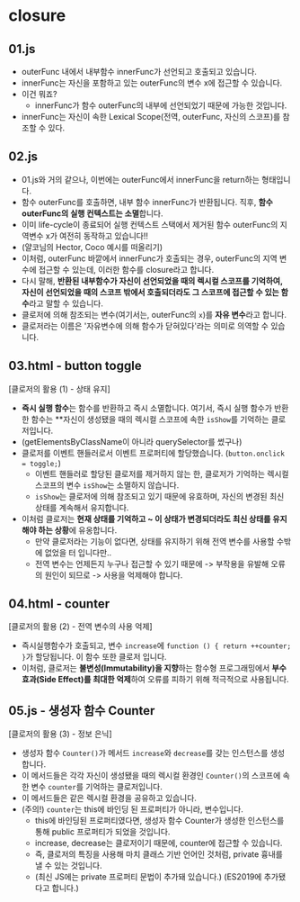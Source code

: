 # closure

## 01.js

- outerFunc 내에서 내부함수 innerFunc가 선언되고 호출되고 있습니다.
- innerFunc는 자신을 포함하고 있는 outerFunc의 변수 x에 접근할 수 있습니다.
- 이건 뭐죠?
    - innerFunc가 함수 outerFunc의 내부에 선언되었기 때문에 가능한 것입니다.
- innerFunc는 자신이 속한 Lexical Scope(전역, outerFunc, 자신의 스코프)를 참조할 수 있다.

## 02.js

- 01.js와 거의 같으나, 이번에는 outerFunc에서 innerFunc을 return하는 형태입니다.
- 함수 outerFunc를 호출하면, 내부 함수 innerFunc가 반환됩니다. 직후, **함수 outerFunc의 실행 컨텍스트는 소멸**합니다.
- 이미 life-cycle이 종료되어 실행 컨텍스트 스택에서 제거된 함수 outerFunc의 지역변수 x가 여전히 동작하고 있습니다!!
- (얄코님의 Hector, Coco 예시를 떠올리기)
- 이처럼, outerFunc 바깥에서 innerFunc가 호출되는 경우, outerFunc의 지역 변수에 접근할 수 있는데, 이러한 함수를 closure라고 합니다.
- 다시 말해, **반환된 내부함수가 자신이 선언되었을 때의 렉시컬 스코프를 기억하여, 자신이 선언되었을 때의 스코프 밖에서 호출되더라도 그 스코프에 접근할 수 있는 함수**라고 말할 수 있습니다.
- 클로저에 의해 참조되는 변수(여기서는, outerFunc의 `x`)를 **자유 변수**라고 합니다.
- 클로저라는 이름은 '자유변수에 의해 함수가 닫혀있다'라는 의미로 의역할 수 있습니다.


## 03.html - button toggle
[클로저의 활용 (1) - 상태 유지]

- **즉시 실행 함수**는 함수를 반환하고 즉시 소멸합니다. 여기서, 즉시 실행 함수가 반환한 함수는 **자신이 생성됐을 때의 렉시컬 스코프에 속한 `isShow`를 기억하는 클로저입니다.
- (getElementsByClassName이 아니라 querySelector를 썼구나)
- 클로저를 이벤트 핸들러로서 이벤트 프로퍼티에 할당했습니다. (`button.onclick = toggle;`)
    - 이벤트 핸들러로 할당된 클로저를 제거하지 않는 한, 클로저가 기억하는 렉시컬 스코프의 변수 `isShow`는 소멸하지 않습니다.
    - `isShow`는 클로저에 의해 참조되고 있기 때문에 유효하며, 자신의 변경된 최신 상태를 계속해서 유지합니다.
- 이처럼 클로저는 **현재 상태를 기억하고 ~ 이 상태가 변경되더라도 최신 상태를 유지해야 하는 상황**에 유옹합니다.
    - 만약 클로저라는 기능이 없다면, 상태를 유지하기 위해 전역 변수를 사용할 수밖에 없었을 터 입니다만..
    - 전역 변수는 언제든지 누구나 접근할 수 있기 때문에 -> 부작용을 유발해 오류의 원인이 되므로 -> 사용을 억제해야 합니다.

## 04.html - counter
[클로저의 활용 (2) - 전역 변수의 사용 억제]

- 즉시실행함수가 호출되고, 변수 `increase`에 `function () { return ++counter; }`가 할당됩니다. 이 함수 또한 클로저 입니다.
- 이처럼, 클로저는 **불변성(Immutability)을 지향**하는 함수형 프로그래밍에서 **부수 효과(Side Effect)를 최대한 억제**하여 오류를 피하기 위해 적극적으로 사용됩니다.

## 05.js - 생성자 함수 Counter
[클로저의 활용 (3) - 정보 은닉]

- 생성자 함수 `Counter()`가 메서드 `increase`와 `decrease`를 갖는 인스턴스를 생성합니다.
- 이 메서드들은 각각 자신이 생성됐을 때의 렉시컬 환경인 `Counter()`의 스코프에 속한 변수 `counter`를 기억하는 클로저입니다.
- 이 메서드들은 같은 렉시컬 환경을 공유하고 있습니다.
- (주의!) `counter`는 this에 바인딩 된 프로퍼티가 아니라, 변수입니다.
    - this에 바인딩된 프로퍼티였다면, 생성자 함수 Counter가 생성한 인스턴스를 통해 public 프로퍼티가 되었을 것입니다.
    - increase, decrease는 클로저이기 때문에, counter에 접근할 수 있습니다.
    - 즉, 클로저의 특징을 사용해 마치 클래스 기반 언어인 것처럼, private 흉내를 낼 수 있는 것입니다.
    - (최신 JS에는 private 프로퍼티 문법이 추가돼 있습니다.) (ES2019에 추가됐다고 합니다.)
